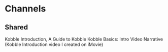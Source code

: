 # Channels 
## Shared

Kobble Introduction, A Guide to Kobble
Kobble Basics:
Intro Video Narrative (Kobble Introduction video I created on iMovie)
